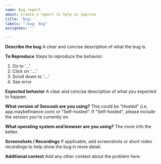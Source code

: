 ```yaml
---
name: Bug report
about: Create a report to help us improve
title: 'Bug: '
labels: ":bug: Bug"
assignees: ''

---
```


**Describe the bug**
A clear and concise description of what the bug is.

**To Reproduce**
Steps to reproduce the behavior:
1. Go to '...'
2. Click on '....'
3. Scroll down to '....'
4. See error

**Expected behavior**
A clear and concise description of what you expected to happen.

**What version of Sencash are you using?**
This could be "Hosted" (i.e. app.maybefinance.com) or "Self-hosted". If "Self-hosted", please include the version you're currently on.

**What operating system and browser are you using?**
The more info the better.

**Screenshots / Recordings**
If applicable, add screenshots or short video recordings to help show the bug in more detail.

**Additional context**
Add any other context about the problem here.
